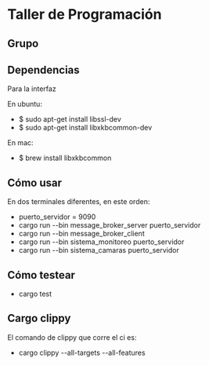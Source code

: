 # Taller de Programación

## Grupo

## Dependencias
Para la interfaz

En ubuntu:
- $ sudo apt-get install libssl-dev
- $ sudo apt-get install libxkbcommon-dev

En mac:
- $ brew install libxkbcommon

## Cómo usar
En dos terminales diferentes, en este orden:
- puerto_servidor = 9090
- cargo run --bin message_broker_server puerto_servidor 
- cargo run --bin message_broker_client
- cargo run --bin sistema_monitoreo puerto_servidor
- cargo run --bin sistema_camaras puerto_servidor

## Cómo testear
- cargo test

## Cargo clippy
El comando de clippy que corre el ci es:
- cargo clippy --all-targets --all-features
